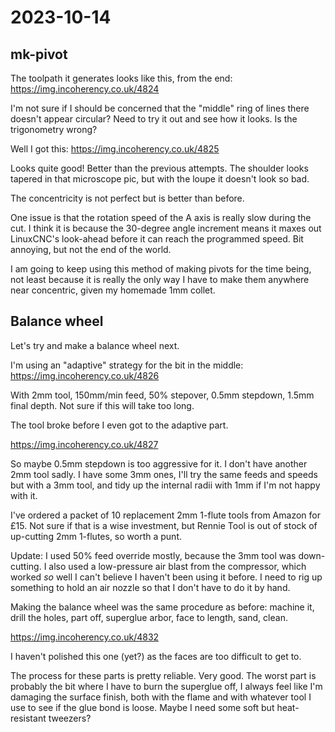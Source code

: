 # 2023-10-14

## mk-pivot

The toolpath it generates looks like this, from the end: https://img.incoherency.co.uk/4824

I'm not sure if I should be concerned that the "middle" ring of lines there doesn't appear
circular? Need to try it out and see how it looks. Is the trigonometry wrong?

Well I got this: https://img.incoherency.co.uk/4825

Looks quite good! Better than the previous attempts. The shoulder looks tapered in that microscope
pic, but with the loupe it doesn't look so bad.

The concentricity is not perfect but is better than before.

One issue is that the rotation speed of the A axis is really slow during the cut. I think it is because
the 30-degree angle increment means it maxes out LinuxCNC's look-ahead before it can reach the
programmed speed. Bit annoying, but not the end of the world.

I am going to keep using this method of making pivots for the time being, not least because it is really
the only way I have to make them anywhere near concentric, given my homemade 1mm collet.

## Balance wheel

Let's try and make a balance wheel next.

I'm using an "adaptive" strategy for the bit in the middle: https://img.incoherency.co.uk/4826

With 2mm tool, 150mm/min feed, 50% stepover, 0.5mm stepdown, 1.5mm final depth. Not sure if this will take too long.

The tool broke before I even got to the adaptive part.

https://img.incoherency.co.uk/4827

So maybe 0.5mm stepdown is too aggressive for it. I don't have another 2mm tool sadly. I have some 3mm ones,
I'll try the same feeds and speeds but with a 3mm tool, and tidy up the internal radii with 1mm if I'm not
happy with it.

I've ordered a packet of 10 replacement 2mm 1-flute tools from Amazon for £15. Not sure if that is a wise
investment, but Rennie Tool is out of stock of up-cutting 2mm 1-flutes, so worth a punt.

Update: I used 50% feed override mostly, because the 3mm tool was down-cutting. I also used a low-pressure
air blast from the compressor, which worked *so* well I can't believe I haven't been using it before. I need
to rig up something to hold an air nozzle so that I don't have to do it by hand.

Making the balance wheel was the same procedure as before: machine it, drill the holes, part off, superglue arbor, face to length, sand, clean.

https://img.incoherency.co.uk/4832

I haven't polished this one (yet?) as the faces are too difficult to get to.

The process for these parts is pretty reliable. Very good. The worst part is probably the bit where I have to burn the superglue off,
I always feel like I'm damaging the surface finish, both with the flame and with whatever tool I use to see if the glue bond is loose.
Maybe I need some soft but heat-resistant tweezers?
